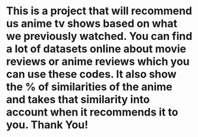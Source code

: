 # This is a project that will recommend us anime tv shows based on what we previously watched. You can find a lot of datasets online about movie reviews or anime reviews which you can use these codes. It also show the % of similarities of the anime and takes that similarity into account when it recommends it to you. Thank You!
